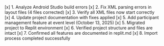 [x] 1. Analyze Android Studio build errors
[x] 2. Fix XML parsing errors in layout files (4 files corrected)
[x] 3. Verify all XML files now start correctly
[x] 4. Update project documentation with fixes applied
[x] 5. Add participant management feature at event level (October 13, 2025)
[x] 5. Migrated project to Replit environment
[x] 6. Verified project structure and files are intact
[x] 7. Confirmed all features are documented in replit.md
[x] 8. Import process completed successfully